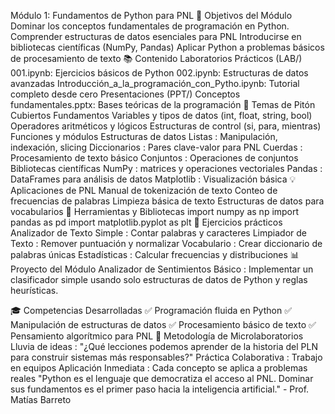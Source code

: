 Módulo 1: Fundamentos de Python para PNL
🎯 Objetivos del Módulo
Dominar los conceptos fundamentales de programación en Python.
Comprender estructuras de datos esenciales para PNL
Introducirse en bibliotecas científicas (NumPy, Pandas)
Aplicar Python a problemas básicos de procesamiento de texto
📚 Contenido
Laboratorios Prácticos (LAB/)
001.ipynb: Ejercicios básicos de Python
002.ipynb: Estructuras de datos avanzadas
Introducción_a_la_programación_con_Pytho.ipynb: Tutorial completo desde cero
Presentaciones (PPT/)
Conceptos fundamentales.pptx: Bases teóricas de la programación
🐍 Temas de Pitón Cubiertos
Fundamentos
Variables y tipos de datos (int, float, string, bool)
Operadores aritméticos y lógicos
Estructuras de control (si, para, mientras)
Funciones y módulos
Estructuras de datos
Listas : Manipulación, indexación, slicing
Diccionarios : Pares clave-valor para PNL
Cuerdas : Procesamiento de texto básico
Conjuntos : Operaciones de conjuntos
Bibliotecas científicas
NumPy : matrices y operaciones vectoriales
Pandas : DataFrames para análisis de datos
Matplotlib : Visualización básica
💡 Aplicaciones de PNL
Manual de tokenización de texto
Conteo de frecuencias de palabras
Limpieza básica de texto
Estructuras de datos para vocabularios
🔧 Herramientas y Bibliotecas
import numpy as np
import pandas as pd
import matplotlib.pyplot as plt
🚀 Ejercicios prácticos
Analizador de Texto Simple : Contar palabras y caracteres
Limpiador de Texto : Remover puntuación y normalizar
Vocabulario : Crear diccionario de palabras únicas
Estadísticas : Calcular frecuencias y distribuciones
📊 Proyecto del Módulo
Analizador de Sentimientos Básico : Implementar un clasificador simple usando solo estructuras de datos de Python y reglas heurísticas.

🎓 Competencias Desarrolladas
✅ Programación fluida en Python
✅ Manipulación de estructuras de datos
✅ Procesamiento básico de texto
✅ Pensamiento algorítmico para PNL
🎯 Metodología de Microlaboratorios
Lluvia de ideas : "¿Qué lecciones podemos aprender de la historia del PLN para construir sistemas más responsables?"
Práctica Colaborativa : Trabajo en equipos
Aplicación Inmediata : Cada concepto se aplica a problemas reales
"Python es el lenguaje que democratiza el acceso al PNL. Dominar sus fundamentos es el primer paso hacia la inteligencia artificial." - Prof. Matías Barreto
